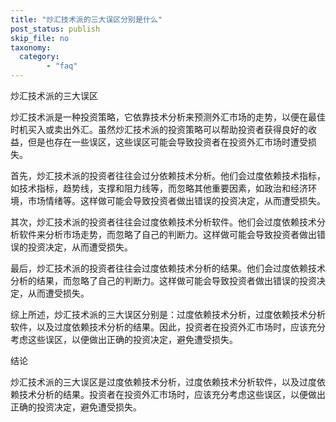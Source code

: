 ```yaml
---
title: "炒汇技术派的三大误区分别是什么"
post_status: publish
skip_file: no
taxonomy:
  category:
        - "faq"
---
```


炒汇技术派的三大误区

炒汇技术派是一种投资策略，它依靠技术分析来预测外汇市场的走势，以便在最佳时机买入或卖出外汇。虽然炒汇技术派的投资策略可以帮助投资者获得良好的收益，但是也存在一些误区，这些误区可能会导致投资者在投资外汇市场时遭受损失。

首先，炒汇技术派的投资者往往会过分依赖技术分析。他们会过度依赖技术指标，如技术指标，趋势线，支撑和阻力线等，而忽略其他重要因素，如政治和经济环境，市场情绪等。这样做可能会导致投资者做出错误的投资决定，从而遭受损失。

其次，炒汇技术派的投资者往往会过度依赖技术分析软件。他们会过度依赖技术分析软件来分析市场走势，而忽略了自己的判断力。这样做可能会导致投资者做出错误的投资决定，从而遭受损失。

最后，炒汇技术派的投资者往往会过度依赖技术分析的结果。他们会过度依赖技术分析的结果，而忽略了自己的判断力。这样做可能会导致投资者做出错误的投资决定，从而遭受损失。

综上所述，炒汇技术派的三大误区分别是：过度依赖技术分析，过度依赖技术分析软件，以及过度依赖技术分析的结果。因此，投资者在投资外汇市场时，应该充分考虑这些误区，以便做出正确的投资决定，避免遭受损失。

结论

炒汇技术派的三大误区是过度依赖技术分析，过度依赖技术分析软件，以及过度依赖技术分析的结果。投资者在投资外汇市场时，应该充分考虑这些误区，以便做出正确的投资决定，避免遭受损失。
